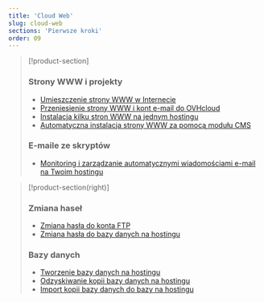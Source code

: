 ```yaml
---
title: 'Cloud Web'
slug: cloud-web
sections: 'Pierwsze kroki'
order: 09
---
```


> [!product-section]
>
> ### Strony WWW i projekty
>
> - [Umieszczenie strony WWW w Internecie](https://docs.ovh.com/pl/hosting/hosting_www_umieszczenie_strony_w_internecie/)
> - [Przeniesienie strony WWW i kont e-mail do OVHcloud](https://docs.ovh.com/pl/hosting/przeniesienie-strony-www-do-ovh/)
> - [Instalacja kilku stron WWW na jednym hostingu](https://docs.ovh.com/pl/hosting/konfiguracja-multisite-na-hostingu/)
> - [Automatyczna instalacja strony WWW za pomocą modułu CMS](https://docs.ovh.com/pl/hosting/hosting_www_przewodniki_dotyczace_modulow_na_hostingu_www/)
>
> ### E-maile ze skryptów
>
> - [Monitoring i zarządzanie automatycznymi wiadomościami e-mail na Twoim hostingu](https://docs.ovh.com/pl/hosting/hosting_www_monitorowanie_automatycznych_e-maili/)
>

> [!product-section(right)]
>
> ### Zmiana haseł
>
> - [Zmiana hasła do konta FTP](https://docs.ovh.com/pl/hosting/zmiana-hasla-konto-ftp/)
> - [Zmiana hasła do bazy danych na hostingu](https://docs.ovh.com/pl/hosting/zmiana-hasla-do-bazy-danych/)
>
> ### Bazy danych
>
> - [Tworzenie bazy danych na hostingu](https://docs.ovh.com/pl/hosting/tworzenie-bazy-danych/)
> - [Odzyskiwanie kopii bazy danych na hostingu](https://docs.ovh.com/pl/hosting/eksport-bazy-danych/)
> - [Import kopii bazy danych do bazy na hostingu](https://docs.ovh.com/pl/hosting/hosting_www_importowanie_bazy_danych_mysql/)
>